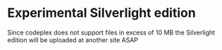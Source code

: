 # Experimental Silverlight edition

Since codeplex does not support files in excess of 10 MB the Silverlight edition will be uploaded at another site ASAP